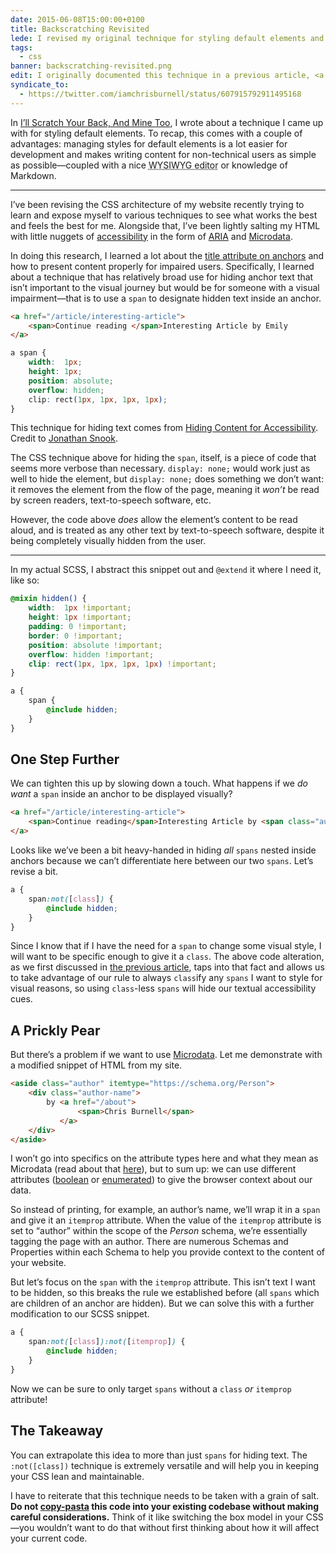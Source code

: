```yaml
---
date: 2015-06-08T15:00:00+0100
title: Backscratching Revisited
lede: I revised my original technique for styling default elements and took it a step further to scratch the greatest number of backs.
tags:
  - css
banner: backscratching-revisited.png
edit: I originally documented this technique in a previous article, <a href="https://chrisburnell.com/article/ill-scratch-your-back">I’ll Scratch Your Back, And Mine Too</a>, but have updated the techniques and explanation here to reflect accessibility needs and to better convey the message; although, I no longer use Microdata, opting for [Microformats](http://microformats.org/) instead.
syndicate_to:
  - https://twitter.com/iamchrisburnell/status/607915792911495168
---
```


In [I’ll Scratch Your Back, And Mine Too](/article/ill-scratch-your-back/), I wrote about a technique I came up with for styling default elements. To recap, this comes with a couple of advantages: managing styles for default elements is a lot easier for development and makes writing content for non-technical users as simple as possible—coupled with a nice <abbr title="What You See Is What You Get">WYSIWYG editor</abbr> or knowledge of Markdown.


--------


I’ve been revising the CSS architecture of my website recently trying to learn and expose myself to various techniques to see what works the best and feels the best for me. Alongside that, I’ve been lightly salting my HTML with little nuggets of [accessibility](https://www.a11yproject.com/) in the form of [ARIA](http://html5doctor.com/using-aria-in-html/) and [Microdata](https://schema.org/docs/documents.html).

In doing this research, I learned a lot about the [title attribute on anchors](https://silktide.com/blog/i-thought-title-text-improved-accessibility-i-was-wrong/) and how to present content properly for impaired users. Specifically, I learned about a technique that has relatively broad use for hiding anchor text that isn’t important to the visual journey but would be for someone with a visual impairment—that is to use a `span` to designate hidden text inside an anchor.

```html
<a href="/article/interesting-article">
    <span>Continue reading </span>Interesting Article by Emily
</a>
```

```css
a span {
    width:  1px;
    height: 1px;
    position: absolute;
    overflow: hidden;
    clip: rect(1px, 1px, 1px, 1px);
}
```

<aside><p>This technique for hiding text comes from <a rel="external" href="https://snook.ca/archives/html_and_css/hiding-content-for-accessibility">Hiding Content for Accessibility</a>. Credit to <a rel="external" href="https://snook.ca">Jonathan Snook</a>.</p></aside>

The CSS technique above for hiding the `span`, itself, is a piece of code that seems more verbose than necessary. `display: none;` would work just as well to hide the element, but `display: none;` does something we don’t want: it removes the element from the flow of the page, meaning it *won’t* be read by screen readers, text-to-speech software, etc.

However, the code above *does* allow the element’s content to be read aloud, and is treated as any other text by text-to-speech software, despite it being completely visually hidden from the user.


--------


In my actual SCSS, I abstract this snippet out and `@extend` it where I need it, like so:

```scss
@mixin hidden() {
    width:  1px !important;
    height: 1px !important;
    padding: 0 !important;
    border: 0 !important;
    position: absolute !important;
    overflow: hidden !important;
    clip: rect(1px, 1px, 1px, 1px) !important;
}

a {
    span {
        @include hidden;
    }
}
```

## One Step Further

We can tighten this up by slowing down a touch. What happens if we *do want* a `span` inside an anchor to be displayed visually?

```html
<a href="/article/interesting-article">
    <span>Continue reading</span>Interesting Article by <span class="author--emily">Emily</span>
</a>
```

Looks like we’ve been a bit heavy-handed in hiding *all* `spans` nested inside anchors because we can’t differentiate here between our two `spans`. Let’s revise a bit.

```scss
a {
    span:not([class]) {
        @include hidden;
    }
}
```

Since I know that if I have the need for a `span` to change some visual style, I will want to be specific enough to give it a `class`. The above code alteration, as we first discussed in [the previous article](/article/ill-scratch-your-back/), taps into that fact and allows us to take advantage of our rule to always `class`ify any `spans` I want to style for visual reasons, so using `class`-less `spans` will hide our textual accessibility cues.


## A Prickly Pear

But there’s a problem if we want to use [Microdata](https://schema.org/docs/documents.html). Let me demonstrate with a modified snippet of HTML from my site.

```html
<aside class="author" itemtype="https://schema.org/Person">
    <div class="author-name">
        by <a href="/about">
               <span>Chris Burnell</span>
           </a>
    </div>
</aside>
```

I won’t go into specifics on the attribute types here and what they mean as Microdata (read about that [here](https://schema.org/Person)), but to sum up: we can use different attributes ([boolean](https://html.spec.whatwg.org/#boolean-attributes) or [enumerated](https://html.spec.whatwg.org/#keywords-and-enumerated-attributes)) to give the browser context about our data.

So instead of printing, for example, an author’s name, we’ll wrap it in a `span` and give it an `itemprop` attribute. When the value of the `itemprop` attribute is set to <q>author</q> within the scope of the *Person* schema, we’re essentially tagging the page with an author. There are numerous Schemas and Properties within each Schema to help you provide context to the content of your website.

But let’s focus on the `span` with the `itemprop` attribute. This isn’t text I want to be hidden, so this breaks the rule we established before (all `spans` which are children of an anchor are hidden). But we can solve this with a further modification to our SCSS snippet.

```scss
a {
    span:not([class]):not([itemprop]) {
        @include hidden;
    }
}
```

Now we can be sure to only target `spans` without a `class` *or* `itemprop` attribute!


## The Takeaway

You can extrapolate this idea to more than just `spans` for hiding text. The `:not([class])` technique is extremely versatile and will help you in keeping your CSS lean and maintainable.

I have to reiterate that this technique needs to be taken with a grain of salt. **Do not [copy-pasta](https://gifs.chrisburnell.com/copypasta.gif "Copy and Paste") this code into your existing codebase without making careful considerations.** Think of it like switching the box model in your CSS—you wouldn’t want to do that without first thinking about how it will affect your current code.
